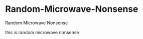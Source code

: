 # Random-Microwave-Nonsense
Random Microwave Nonsense
<!DOCTYPE html>
<head>this is random microwave nonsense</head>

